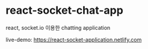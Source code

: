 # react-socket-chat-app

react, socket.io 이용한 chatting application 

live-demo: https://react-socket-application.netlify.com
